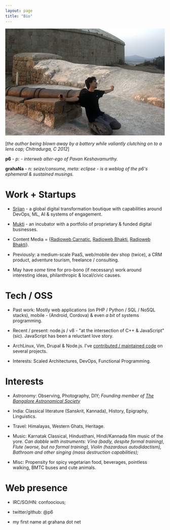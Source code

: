 ```yaml
---
layout: page
title: "Bio"
---
```


<img src="/public/IMG_1123.JPG"/>

[_the author being blown away by a battery while valiantly clutching on to a lens cap; Chitradurga, C 2012_]

**p6** - _p: - interweb alter-ego of Pavan Keshavamurthy._

**grahaNa** - _n: seize/consume, meta: eclipse - is a weblog of the p6's ephemeral & sustained musings._

Work + Startups
===============

+ <a href="http://srijan.net">Srijan</a> - a global digital transformation boutique with capabilities around DevOps, ML, AI & systems of engagement. 

+ <a href="http://muktilifestyle.com">Mukti</a> - an incubator with a portfolio of proprietary & funded digital businesses.

+ Content Media = {<a href="http://radioweb.in/programs">Radioweb Carnatic</a>, <a href="http://bhakti.radioweb.in">Radioweb Bhakti</a>, <a href="http://hindustani.radioweb.in">Radioweb Bhakti</a>}.

+ Previously: a medium-scale PaaS, web/mobile dev shop (twice), a CRM product, adventure tourism, freelance / consulting.

+ May have _some_ time for pro-bono (if necessary) work around interesting ideas, philanthropic & local/civic causes.

Tech / OSS
==========

+ Past work: Mostly web applications (on PHP / Python / SQL / NoSQL stacks), mobile - (Android, Cordova) & even _a bit_ of systems programming.

+ Recent / present: node.js / v8 - "at the intersection of C++ & JavaScript" (sic). JavaScript has been a reluctant love story.

+ ArchLinux, Vim, Drupal & Node.js. I've <a href="http://cia.vc/stats/author/p6">contributed / maintained code</a> on several projects.

+ Interests: Scaled Architectures, DevOps, Functional Programming.

Interests
=========

+ Astronomy: Observing, Photography, DIY;  *Founding member of <a href="http://bas.org.in">The Bangalore Astronomical Society</a>*

+ India: Classical literature (Sanskrit, Kannada), History, Epigraphy, Linguistics.

+ Travel: Himalayas, Western Ghats, Heritage.

+ Music: Karnatak Classical, Hindusthani, Hindi/Kannada film music of the yore. *Can dabble with instruments: Vīna (badly, despite formal training), Flute (worse, but no formal training), Violin (hazardous autodidactism), Bathroom and other singing (mass destruction capabilities);*

+ Misc: Propensity for spicy vegetarian food, beverages, pointless walking, BMTC buses and cute animals.

Web presence
============

+ IRC/SO/HN: confoocious;

+ twitter/github: @p6

+ my first name at grahana dot net


